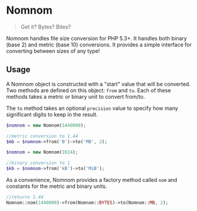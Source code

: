 Nomnom
======
> Get it? Bytes? Bites?

Nomnom handles file size conversion for PHP 5.3+. It handles both binary (base 2)
and metric (base 10) conversions. It provides a simple interface for converting between
sizes of any type!

Usage
-----
A Nomnom object is constructed with a "start" value that will be converted.
Two methods are defined on this object: `from` and `to`. Each of these methods takes
a metric or binary unit to convert from/to.

The `to` method takes an optional `precision` value to specify how many significant
digits to keep in the result.

```php
$nomnom = new Nomnom(1440000);

//metric conversion to 1.44
$mb = $nomnom->from('B')->to('MB', 2);

$nomnom = new Nomnom(1024);

//binary conversion to 1
$kb = $nomnom->from('kB')->to('MiB');
```

As a convenience, Nomnom provides a factory method called `nom` and constants for the metric
and binary units.

```php
//returns 1.44
Nomnom::nom(1440000)->from(Nomnom::BYTES)->to(Nomnom::MB, 2);
```